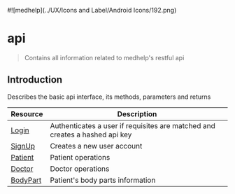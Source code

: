 #![medhelp](../UX/Icons and Label/Android Icons/192.png)

# api

> Contains all information related to medhelp's restful api

## Introduction

Describes the basic api interface, its methods, parameters and returns

| Resource      | Description               |
|---------------|-------------------------- |
| [Login](https://github.com/medhelp-app/documents/blob/master/api/calls/Login.md)    | Authenticates a user if requisites are matched and creates a hashed api key |
| [SignUp](https://github.com/medhelp-app/documents/blob/master/api/calls/SignUp.md)  | Creates a new user account |
| [Patient](https://github.com/medhelp-app/documents/blob/master/api/calls/Patient.md) | Patient operations |
| [Doctor](https://github.com/medhelp-app/documents/blob/master/api/calls/Doctor.md)  | Doctor operations |
| [BodyPart](https://github.com/medhelp-app/documents/blob/master/api/calls/BodyPart.md)  | Patient's body parts information |
